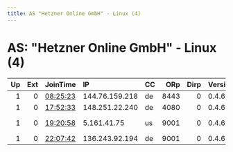 ```yaml
---
title: AS "Hetzner Online GmbH" - Linux (4)
---
```


# AS: "Hetzner Online GmbH" - Linux (4)

|   Up |   Ext | JoinTime                                                                                              | IP             | CC   |   ORp |   Dirp | Version   | Contact                   | Nickname    |   eFamMembers |
|-----:|------:|:------------------------------------------------------------------------------------------------------|:---------------|:-----|------:|-------:|:----------|:--------------------------|:------------|--------------:|
|    1 |     0 | [08:25:23](https://nusenu.github.io/OrNetStats/w/relay/7EEDD54E5457DA009E46C91BBF1F443DCEE01968.html) | 144.76.159.218 | de   |  8443 |      0 | 0.4.6.7   | email:nuremberg2tor prot  | BEEzar      |             1 |
|    1 |     0 | [17:52:33](https://nusenu.github.io/OrNetStats/w/relay/2993AC6AB11E76F9CFB40ACE73EFAC9C62FA3ABE.html) | 148.251.22.240 | de   |  4080 |      0 | 0.4.6.8   | email:bigcastle8127@airma | lancelot    |             1 |
|    1 |     0 | [19:20:58](https://nusenu.github.io/OrNetStats/w/relay/AD55714B95F6F74197B4B275BA2618AA110C4009.html) | 5.161.41.75    | us   |  9001 |      0 | 0.4.6.8   | info@system-of-rampage.on | SORGaming1  |             2 |
|    1 |     0 | [22:07:42](https://nusenu.github.io/OrNetStats/w/relay/6E1CEDC61F3707C549B88FB9380E4A750621FCB8.html) | 136.243.92.194 | de   |  9001 |      0 | 0.4.6.7   | email:fatdave hackermail  | bavariaboys |             1 |
